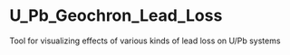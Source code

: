# U_Pb_Geochron_Lead_Loss
Tool for visualizing effects of various kinds of lead loss on U/Pb systems
